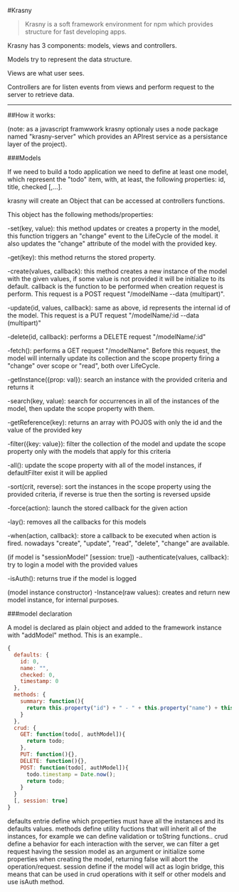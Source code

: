 #Krasny

>Krasny is a soft framework environment for npm which provides structure for fast developing apps.

Krasny has 3 components: models, views and controllers.

Models try to represent the data structure.

Views are what user sees.

Controllers are for listen events from views and perform request to the server to retrieve data.

---------
##How it works: 

(note: as a javascript framwwork krasny optionaly uses a node package named "krasny-server" which provides an APIrest service as a persistance layer of the project).

###Models

If we need to build a todo application we need to define at least one model, which represent the "todo" item, with, at least, the following properties: id, title, checked [,...].

krasny will create an Object that can be accessed at controllers functions.

This object has the following methods/properties:

-set(key, value): this method updates or creates a property in the model, this function triggers an "change" event to the LifeCycle of the model. it also updates the "change" attribute of the model with the provided key.

-get(key): this method returns the stored property.

-create(values, callback): this method creates a new instance of the model with the given values, if some value is not provided it will be initialize to its default. callback is the function to be performed when creation request is perform. This request is a POST request "/modelName --data (multipart)".

-update(id, values, callback): same as above, id represents the internal id of the model. This request is a PUT request "/modelName/:id --data (multipart)"

-delete(id, callback): performs a DELETE request "/modelName/:id"

-fetch(): performs a GET request "/modelName". Before this request, the model will internally update its collection and the scope property firing a "change" over scope or "read", both over LifeCycle.

-getInstance({prop: val}): search an instance with the provided criteria and returns it

-search(key, value): search for occurrences in all of the instances of the model, then update the scope property with them.

-getReference(key): returns an array with POJOS with only the id and the value of the provided key

-filter({key: value}): filter the collection of the model and update the scope property only with the models that apply for this criteria

-all(): update the scope property with all of the model instances, if defaultFilter exist it will be applied

-sort(crit, reverse): sort the instances in the scope property using the provided criteria, if reverse is true then the sorting is reversed upside

-force(action): launch the stored callback for the given action

-lay(): removes all the callbacks for this models

-when(action, callback): store a callback to be executed when action is fired. nowadays "create", "update", "read", "delete", "change" are available. 

(if model is "sessionModel" [session: true])
-authenticate(values, callback): try to login a model with the provided values 

-isAuth(): returns true if the model is logged

(model instance constructor)
-Instance(raw values): creates and return new model instance, for internal purposes.

###model declaration

A model is declared as plain object and added to the framework instance with "addModel" method. This is an example..
```javascript
{
  defaults: {
    id: 0,
    name: "",
    checked: 0,
    timestamp: 0
  },
  methods: {
    summary: function(){
      return this.property("id") + " - " + this.property("name") + this.property("checked") === 0 ? " done " : " not done";
    }
  },
  crud: {
    GET: function(todo[, authModel]){
      return todo;
    },
    PUT: function(){},
    DELETE: function(){},
    POST: function(todo[, authModel]){
      todo.timestamp = Date.now();
      return todo;
    }
  }
  [, session: true]
}
```
defaults entrie define which properties must have all the instances and its defaults values.
methods define utility fuctions that will inherit all of the instances, for example we can define validation or toString functions..
crud define a behavior for each interaction with the server, we can filter a get request having the session model as an argument or initialize some properties when creating the model, returning false will abort the operation/request.
session define if the model will act as login bridge, this means that can be used in crud operations with it self or other models and use isAuth method.